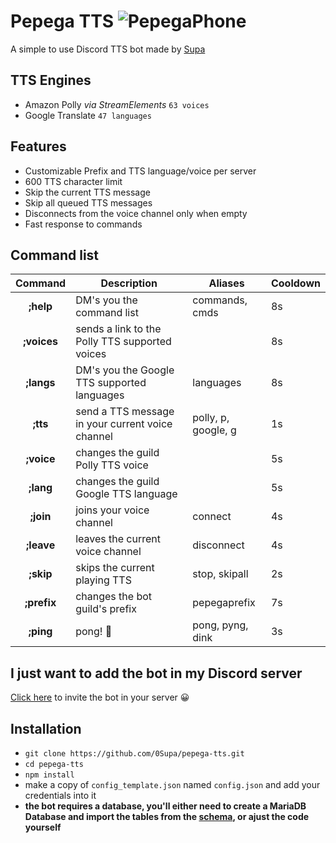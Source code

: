 # Pepega TTS ![PepegaPhone](https://cdn.frankerfacez.com/emoticon/312720/1)
 A simple to use Discord TTS bot made by [Supa](https://discord.com/users/535820575868715008)
## TTS Engines
 * Amazon Polly *via StreamElements* `63 voices`
 * Google Translate `47 languages`

## Features
 * Customizable Prefix and TTS language/voice per server
 * 600 TTS character limit
 * Skip the current TTS message
 * Skip all queued TTS messages
 * Disconnects from the voice channel only when empty
 * Fast response to commands

## Command list
| Command | Description | Aliases | Cooldown |
|:---:|---|---|---|
| **;help** | DM's you the command list | commands, cmds | 8s |
| **;voices** | sends a link to the Polly TTS supported voices |  | 8s |
| **;langs** | DM's you the Google TTS supported languages | languages | 8s |
| **;tts** | send a TTS message in your current voice channel | polly, p, google, g | 1s |
| **;voice** | changes the guild Polly TTS voice |  | 5s |
| **;lang** | changes the guild Google TTS language |  | 5s |
| **;join** | joins your voice channel | connect | 4s |
| **;leave** | leaves the current voice channel | disconnect | 4s |
| **;skip** | skips the current playing TTS | stop, skipall | 2s |
| **;prefix** | changes the bot guild's prefix | pepegaprefix | 7s |
| **;ping** | pong! 🏓 | pong, pyng, dink | 3s |

## I just want to add the bot in my Discord server
[Click here](https://discord.com/oauth2/authorize?client_id=837274404551524372&scope=bot&permissions=0) to invite the bot in your server 😀

## Installation
* `git clone https://github.com/0Supa/pepega-tts.git`
* `cd pepega-tts`
* `npm install`
* make a copy of `config_template.json` named `config.json` and add your credentials into it
* **the bot requires a database, you'll either need to create a MariaDB Database and import the tables from the [schema](schema.sql), or ajust the code yourself**
